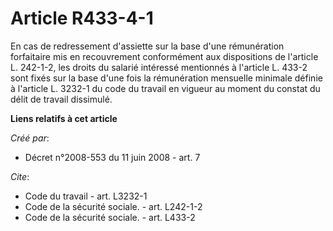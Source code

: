 # Article R433-4-1

En cas de redressement d'assiette sur la base d'une rémunération forfaitaire mis en recouvrement conformément aux
dispositions de l'article L. 242-1-2, les droits du salarié intéressé mentionnés à l'article L. 433-2 sont fixés sur la base
d'une fois la rémunération mensuelle minimale définie à l'article L. 3232-1 du code du travail en vigueur au moment du
constat du délit de travail dissimulé.

**Liens relatifs à cet article**

_Créé par_:

  - Décret n°2008-553 du 11 juin 2008 - art. 7

_Cite_:

  - Code du travail - art. L3232-1
  - Code de la sécurité sociale. - art. L242-1-2
  - Code de la sécurité sociale. - art. L433-2
